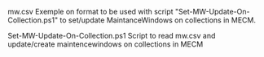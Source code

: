 mw.csv
Exemple on format to be used with script "Set-MW-Update-On-Collection.ps1" to set/update MaintanceWindows on collections in MECM.

Set-MW-Update-On-Collection.ps1
Script to read mw.csv and update/create maintencewindows on collections in MECM
